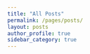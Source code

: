 ```yaml
---
title: "All Posts"
permalink: /pages/posts/
layout: posts
author_profile: true
sidebar_category: true
---
```

